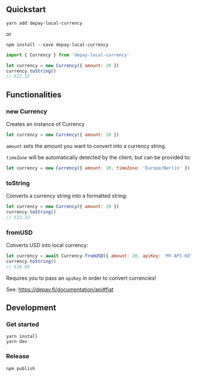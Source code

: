 ## Quickstart

```
yarn add depay-local-currency
```

or 

```
npm install --save depay-local-currency
```

```javascript
import { Currency } from 'depay-local-currency'

let currency = new Currency({ amount: 20 })
currency.toString()
// €22.32
```

## Functionalities

### new Currency

Creates an instance of Currency

```javascript
let currency = new Currency({ amount: 20 })
```

`amount` sets the amount you want to convert into a currency string.

`timeZone` will be automatically detected by the client, but can be provided to:

```javascript
let currency = new Currency({ amount: 20, timeZone: 'Europe/Berlin' })
```

### toString

Converts a currency string into a formatted string:

```javascript
let currency = new Currency({ amount: 20 })
currency.toString()
// €22.32
```

### fromUSD

Converts USD into local currency:

```javascript
let currency = await Currency.fromUSD({ amount: 20, apiKey: 'MY-API-KEY' })
currency.toString()
// €16.88
```

Requires you to pass an `apiKey` in order to convert currencies!

See: https://depay.fi/documentation/api#fiat

## Development

### Get started

```
yarn install
yarn dev
```

### Release

```
npm publish
```
